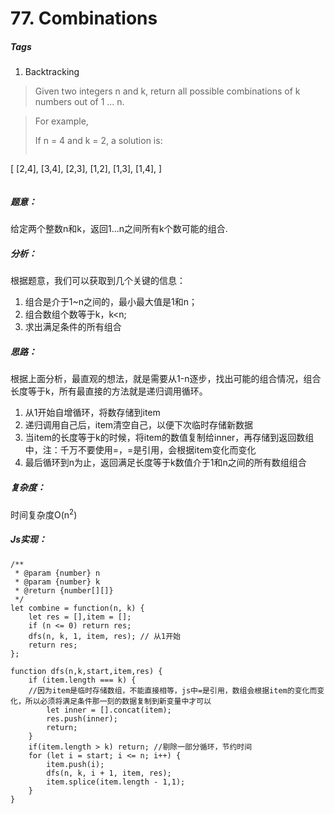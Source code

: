 # 77. Combinations
##### Tags
1. Backtracking

>Given two integers n and k, return all possible combinations of k numbers out of 1 ... n.

>For example,
>
>If n = 4 and k = 2, a solution is:
>```
[
  [2,4],
  [3,4],
  [2,3],
  [1,2],
  [1,3],
  [1,4],
]
>```

##### 题意：
给定两个整数n和k，返回1...n之间所有k个数可能的组合.

##### 分析：
根据题意，我们可以获取到几个关键的信息：
1. 组合是介于1~n之间的，最小最大值是1和n；
2. 组合数组个数等于k，k<n;
3. 求出满足条件的所有组合

##### 思路：
根据上面分析，最直观的想法，就是需要从1-n逐步，找出可能的组合情况，组合长度等于k，所有最直接的方法就是递归调用循环。
1. 从1开始自增循环，将数存储到item
2. 递归调用自己后，item清空自己，以便下次临时存储新数据
3. 当item的长度等于k的时候，将item的数值复制给inner，再存储到返回数组中，注：千万不要使用=，=是引用，会根据item变化而变化
4. 最后循环到n为止，返回满足长度等于k数值介于1和n之间的所有数组组合


##### 复杂度：
时间复杂度O(n<sup>2</sup>)

##### Js实现：
```
/**
 * @param {number} n
 * @param {number} k
 * @return {number[][]}
 */
let combine = function(n, k) {
    let res = [],item = [];
    if (n <= 0) return res;
	dfs(n, k, 1, item, res); // 从1开始
	return res;
};

function dfs(n,k,start,item,res) {
    if (item.length === k) {
    //因为item是临时存储数组，不能直接相等，js中=是引用，数组会根据item的变化而变化，所以必须将满足条件那一刻的数据复制到新变量中才可以
        let inner = [].concat(item);
		res.push(inner);
		return;
	}
	if(item.length > k) return; //剔除一部分循环，节约时间
	for (let i = start; i <= n; i++) {
		item.push(i);
		dfs(n, k, i + 1, item, res);
		item.splice(item.length - 1,1);
	}
}
```